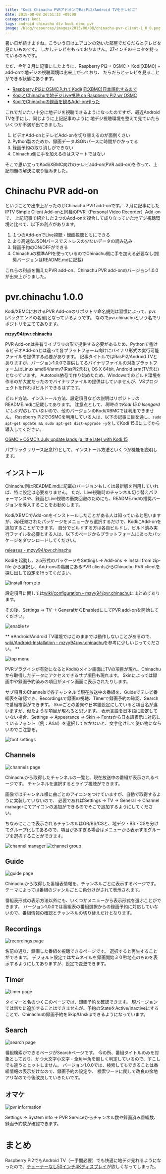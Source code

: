 ```yaml
---
title: "Kodi Chinachu PVRアドオンでRasPi2/Android TVをテレビに"
date: 2015-08-08 20:51:33 +09:00
categories: kodi
tags: android chinachu dtv kodi osmc pvr
image: /blog/resources/images/2015/08/08/chinachu-pvr-client-1_0_0.png
---
```

暑い日が続きますね。こういう日はエアコンの効いた部屋でだらだらとテレビを見たいものです。
しかしテレビをもっておりません。27インチのモニタを持っているのみです。

ただ、今年２月に記事にしたように、Raspberry Pi2 + OSMC + Kodi(XBMC) + add-onで地デジの視聴環境は出来上がっており、
だらだらとテレビを見ることができる状態にあります。

- [Raspberry Pi2にOSMC入れてKodi(旧:XBMC)日本語化するまで](/blog/2015/02/16/raspberry-pi2-osmc-jp/)
- [KodiとChinachuで地デジLive視聴 on Raspberry Pi2 w/ OSMC](/blog/2015/02/21/kodi-livetv-chinachu/)
- [KodiでChinachuの録画を観るAdd-on作った](/blog/2015/02/24/kodi-chinachu-addon/)


これでだいたい十分に地デジを視聴できるようになったのですが、最近Android TVを手にし、同じように上記記事のように
地デジ視聴環境を整えて見ていたらいくつか不満が出てきました。

1. ビデオAdd-onとテレビAdd-onを切り替えるのが面倒くさい
2. Python製のためか、録画データJSONパースに時間がかかってる
3. 録画予約の取り消しができない
4. Chinachu側に手を加えるのはスマートではない


そこで思い立ってKodi/XBMC向けのテレビadd-on(PVR add-on)を作って、上記問題の解決に取り組みました。

<!-- more -->


# Chinachu PVR add-on

ということで出来上がったのがChinachu PVR add-onです。
２月に記事にしたIPTV Simple Client Add-onと同種のPVR（Personal Video Recorder）Add-onで、
上記記事で紹介した２つのAdd-onを複合して成り立っていた地デジ視聴環境と比べて、以下の利点があります。

1. １つのAdd-onでLive視聴・録画視聴ともにできる
2. より高速なJSONパースでストレスの少ないデータの読み込み
3. 録画予約のON/OFFができる
4. Chinachuの標準APIを使っているのでChinachu側に手を加える必要なし(推奨バージョンはREADME.mdに記載)


これらの利点を備えたPVR add-on、Chinachu PVR add-onのバージョン1.0.0が出来上がりました。

# pvr.chinachu 1.0.0

Kodi/XBMCにおけるPVR Add-onのリポジトリ命名規則は習慣によって、pvr.[バックエンドの名前]となっているようです。
なのでpvr.chinachuという名でリポジトリを立ててあります。

[**mzyy94/pvr.chinachu**](https://github.com/mzyy94/pvr.chinachu)

PVR Add-onは共有ライブラリの形で提供する必要があるため、Pythonで書けるビデオAdd-onとは違って各プラットフォーム向けにバイナリ形式の実行可能ファイルを提供する必要があります。
記事タイトルではRasPi2/Android TVとありますが、バージョン1.0.0で提供してるバイナリファイルの対象プラットフォームはLinux amd64/armv7(RasPi2含む), OS X 64bit, Android arm(TV含む)となっています。
Autotools依存で作り始めたため、Windowsでのビルド環境を作るのが大変だったのでバイナリファイルの提供はしていませんが、VSプロジェクトを作ればビルドできるはずです。

ビルド方法、インストール方法、設定項目などの説明はリポジトリのREADME.mdに記載してあります。
注意点として、*現時点でKodi 15.0 Isengardにしか対応していない*ので、他のバージョンのKodi/XBMCでは利用できません。
Raspberry Pi2でOSMCを利用している人は、以下の記事に目を通し、`sudo apt-get update && sudo apt-get dist-upgrade -y`をしてKodi 15.0にしてから導入してください。

[OSMC » OSMC’s July update lands (a little late) with Kodi 15](https://osmc.tv/2015/08/osmcs-july-update-lands-a-little-late-with-kodi-15/)

パブリックリリース記念(?)として、インストール方法といくつか機能を説明します。

## インストール

Chinachu側はREADME.mdに記載のバージョンもしくは最新版を利用していれば、特に設定は必要ありません。
ただ、Live視聴時のチャンネル切り替えパフォーマンスや、録画とLive視聴の衝突回避のためにも、README.mdの推奨バージョンを導入することをお勧めします。

Kodi/XBMCでAdd-onをインストールしたことがある人は知っていると思いますが、zip圧縮されたパッケージをメニューから選択するだけで、KodiにAdd-onを追加することができます。
自分でビルドする方は各自ビルドし、ビルド済み実行ファイルを必要とする人は、以下のページからプラットフォームにあったパッケージをダウンロードしてください。

[releases - mzyy94/pvr.chinachu](https://github.com/mzyy94/pvr.chinachu/releases)

Kodiを起動し、zip形式のパッケージをSettings -> Add-ons -> Install from zip-file から選択し、Add-onsの階層にあるPVR clientsからChinachu PVR clientを探し出して設定を行ってください。

![install from zip](/blog/resources/images/2015/08/08/install-from-zip.png)

設定項目に関しては[wiki/configuration - mzyy94/pvr.chinachu](https://github.com/mzyy94/pvr.chinachu/wiki/configuration)にまとめてあります。

その後、Settings -> TV -> GeneralからEnabledにしてPVR add-onを開始してください。

![enable tv](/blog/resources/images/2015/08/08/enable-tv.png)

** ※Android/Android TV環境ではこのままでは動作しないことがあるので、[wiki/Android-Installation - mzyy94/pvr.chinachu](https://github.com/mzyy94/pvr.chinachu/wiki/Android-Installation)を参考に少しいじってください。 **

![top menu](/blog/resources/images/2015/08/08/top-menu.png)

PVRプラグインが有効になるとKodiのメイン画面にTVの項目が現れ、Chinachuから取得したデータにアクセスできるサブ項目も現れます。
Skinによっては録画中や録画予約済みの項目がメイン画面に表示されたりします。

サブ項目のChannelsで各チャンネルで現在放送中の番組を、Guideでテレビ番組表を確認でき、Recordingsで録画の視聴、Timerで録画予約の確認、Searchで番組検索ができます。
Skinごとの差異や日本語設定にしていると項目名が違いますが、似たような項目が現れると思います。
表示言語を日本語に設定していない場合、Settings -> Appearance -> Skin -> Fontsから日本語表示に対応しているフォント（例：Arial）を選択しておかないと、文字化けして使い物にならいのでご注意を。

![font settings](/blog/resources/images/2015/08/08/font-settings.png)

## Channels

![channels page](/blog/resources/images/2015/08/08/channels-page.png)

Chinachuから取得したチャンネルの一覧と、現在放送中の番組が表示されるページです。
チャンネルを選択するとライブ視聴ができます。

画像ではチャンネル横に曲ごとのアイコンをつけていますが、自動で取得するように実装していないので、
必要であればSettings -> TV -> General -> Channel managerにてアイコンの追加ができるのでそこで追加するようにしてください。

ちなみにここで表示されるチャンネルはGR/BS/CSと、地デジ・BS・CSを分けてグループ化してあるので、項目が多すぎる場合はメニューから表示するグループを選択することができます。

![channel manager](/blog/resources/images/2015/08/08/channel-manager.png)
![channel group](/blog/resources/images/2015/08/08/channel-group.png)

## Guide

![guide page](/blog/resources/images/2015/08/08/guide-page.png)

Chinachuから取得した番組表情報を、チャンネルごとに表示するページです。
テーマによっては番組のジャンルごとに色分けがされて表示されます。

番組表形式の表示方法以外にも、いくつかメニューから表示形式を選ぶことができます。
バージョン1.0.0では番組表の番組選択からの録画予約に対応していないので、番組情報の確認とチャンネルの切り替えだけとなります。

## Recordings

![recordings page](/blog/resources/images/2015/08/08/recordings-page.png)

名前の通り、録画した番組を視聴できるページです。
選択すると再生することができます。
デフォルト設定ではサムネイルを録画開始３０秒地点のものを表示するようにしてありますが、設定で変更できます。

## Timer

![timer page](/blog/resources/images/2015/08/08/timer-page.png)

タイマーと名のつくこのページでは、録画予約を確認できます。
現バージョンでは新たに追加することはできませんが、予約のStateをActive/Inactiveにすることで、Chinachuの録画予約をSkip/Unskipできるようになっています。

## Search

![search page](/blog/resources/images/2015/08/08/search-page.png)

番組検索ができるページがSearchページです。
今の所、番組タイトルのみを対象としており、かつ大文字小文字・全角半角を厳しく判定しているので、すこしでも違うとヒットしません。
バージョン1.0.0では、検索してもできることは番組情報の表示だけなので、録画予約の設定や、
検索ワードに関して改良の余地アリなので今後改良していきたいです。

## オマケ

![pvr information](/blog/resources/images/2015/08/08/pvr-information.png)

Settings -> System info -> PVR Serviceからチャンネル数や録画済み番組数、録画予約数が確認できます。

# まとめ

Raspberry Pi2でもAndroid TV（一手間必要）でも快適に地デジ見れるようになったので、[チューナーなし50インチ4Kディスプレイ](http://japanese.engadget.com/2015/08/06/7-5000-50-4k-q-display-4k50-upq/)が欲しくなってしまった。
